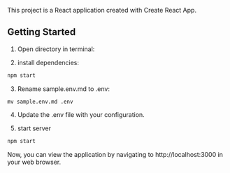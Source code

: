 This project is a React application created with Create React App.

## Getting Started

1. Open directory in terminal:

2. install dependencies:

```bash
npm start
```
3. Rename sample.env.md to .env:

```
mv sample.env.md .env
```

4. Update the .env file with your configuration.

5. start server

```bash
npm start
```

Now, you can view the application by navigating to http://localhost:3000 in your web browser.
